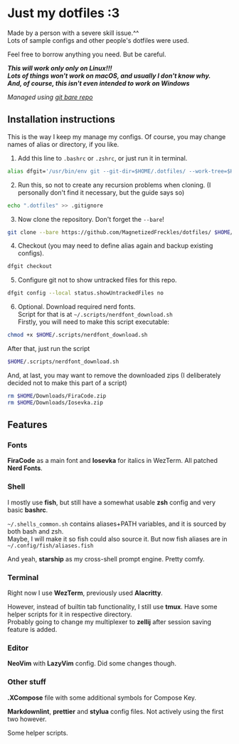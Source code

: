 # Just my dotfiles :3

Made by a person with a severe skill issue.^^  
Lots of sample configs and other people's dotfiles were used.

Feel free to borrow anything you need.
But be careful.

***This will work only only on Linux!!!***  
***Lots of things won't work on macOS, and usually I don't know why.***  
***And, of course, this isn't even intended to work on Windows***

*Managed using [git bare repo](https://www.atlassian.com/git/tutorials/dotfiles)*

## Installation instructions

This is the way I keep my manage my configs.
Of course, you may change names of alias or directory, if you like.

1. Add this line to `.bashrc` or `.zshrc`, or just run it in terminal.
```bash
alias dfgit='/usr/bin/env git --git-dir=$HOME/.dotfiles/ --work-tree=$HOME'
```
2. Run this, so not to create any recursion problems when cloning.
(I personally don't find it necessary, but the guide says so)
```bash
echo ".dotfiles" >> .gitignore
```
3. Now clone the repository. Don't forget the `--bare`!
```bash
git clone --bare https://github.com/MagnetizedFreckles/dotfiles/ $HOME/.dotfiles
```
4. Checkout (you may need to define alias again and backup existing configs).
```bash
dfgit checkout
```
5. Configure git not to show untracked files for this repo.
```bash
dfgit config --local status.showUntrackedFiles no
```
6. Optional. Download required nerd fonts.  
Script for that is at `~/.scripts/nerdfont_download.sh`  
Firstly, you will need to make this script executable:
```bash
chmod +x $HOME/.scripts/nerdfont_download.sh
```
After that, just run the script
```bash
$HOME/.scripts/nerdfont_download.sh
```
And, at last, you may want to remove the downloaded zips
(I deliberately decided not to make this part of a script)
```bash
rm $HOME/Downloads/FiraCode.zip
rm $HOME/Downloads/Iosevka.zip
```

## Features

### Fonts

**FiraCode** as a main font and **Iosevka** for italics in WezTerm.
All patched **Nerd Fonts**.

### Shell

I mostly use **fish**, but still have a somewhat usable **zsh** config and very basic **bashrc**.  

`~/.shells_common.sh` contains aliases+PATH variables, and it is sourced by both bash and zsh.  
Maybe, I will make it so fish could also source it.
But now fish aliases are in `~/.config/fish/aliases.fish`

And yeah, **starship** as my cross-shell prompt engine. Pretty comfy.

### Terminal

Right now I use **WezTerm**, previously used **Alacritty**.

However, instead of builtin tab functionality, I still use **tmux**.
Have some helper scripts for it in respective directory.  
Probably going to change my multiplexer to **zellij** after session saving feature is added.

### Editor

**NeoVim** with **LazyVim** config. Did some changes though.

### Other stuff

**.XCompose** file with some additional symbols for Compose Key.

**Markdownlint**, **prettier** and **stylua** config files.
Not actively using the first two however.

Some helper scripts.

